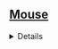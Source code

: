 ## <a href="https://github.com/Hidekithiago/Automacao/blob/master/README.md">Mouse</a> <br>
<details>
<details><summary><b>Move mouse and Click</b></summary>
  
####  NuGet
  > 
  
####  import
  > 
  
####  Code  
  > public static void LeftMouseClick(int xpos, int ypos)
  ><br>      {
  ><br>            SetCursorPos(xpos, ypos);
  ><br>            mouse_event(MOUSEEVENTF_LEFTDOWN, xpos, ypos, 0, 0);
  ><br>            mouse_event(MOUSEEVENTF_LEFTUP, xpos, ypos, 0, 0);
  ><br>        }
  
</details>
</details>
